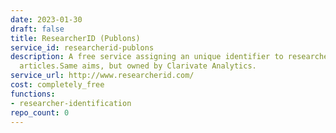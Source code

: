 ```yaml
---
date: 2023-01-30
draft: false
title: ResearcherID (Publons)
service_id: researcherid-publons
description: A free service assigning an unique identifier to researchers publishing
  articles.Same aims, but owned by Clarivate Analytics.
service_url: http://www.researcherid.com/
cost: completely_free
functions:
- researcher-identification
repo_count: 0
---
```



